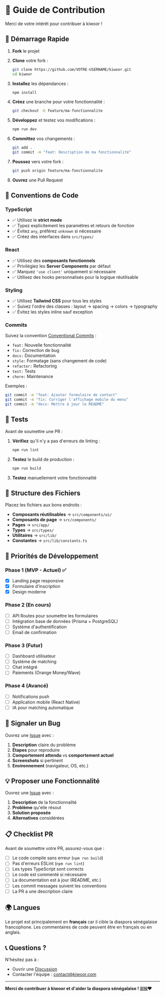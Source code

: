 # 🤝 Guide de Contribution

Merci de votre intérêt pour contribuer à kiwoor ! 

## 🚀 Démarrage Rapide

1. **Fork** le projet
2. **Clone** votre fork :
   ```bash
   git clone https://github.com/VOTRE-USERNAME/kiwoor.git
   cd kiwoor
   ```

3. **Installez** les dépendances :
   ```bash
   npm install
   ```

4. **Créez** une branche pour votre fonctionnalité :
   ```bash
   git checkout -b feature/ma-fonctionnalite
   ```

5. **Développez** et testez vos modifications :
   ```bash
   npm run dev
   ```

6. **Committez** vos changements :
   ```bash
   git add .
   git commit -m "feat: Description de ma fonctionnalité"
   ```

7. **Poussez** vers votre fork :
   ```bash
   git push origin feature/ma-fonctionnalite
   ```

8. **Ouvrez** une Pull Request

## 📝 Conventions de Code

### TypeScript
- ✅ Utilisez le **strict mode**
- ✅ Typez explicitement les paramètres et retours de fonction
- ✅ Évitez `any`, préférez `unknown` si nécessaire
- ✅ Créez des interfaces dans `src/types/`

### React
- ✅ Utilisez des **composants fonctionnels**
- ✅ Privilégiez les **Server Components** par défaut
- ✅ Marquez `'use client'` uniquement si nécessaire
- ✅ Utilisez des hooks personnalisés pour la logique réutilisable

### Styling
- ✅ Utilisez **Tailwind CSS** pour tous les styles
- ✅ Suivez l'ordre des classes : layout → spacing → colors → typography
- ✅ Évitez les styles inline sauf exception

### Commits
Suivez la convention [Conventional Commits](https://www.conventionalcommits.org/) :

- `feat:` Nouvelle fonctionnalité
- `fix:` Correction de bug
- `docs:` Documentation
- `style:` Formatage (sans changement de code)
- `refactor:` Refactoring
- `test:` Tests
- `chore:` Maintenance

Exemples :
```bash
git commit -m "feat: Ajouter formulaire de contact"
git commit -m "fix: Corriger l'affichage mobile du menu"
git commit -m "docs: Mettre à jour le README"
```

## 🧪 Tests

Avant de soumettre une PR :

1. **Vérifiez** qu'il n'y a pas d'erreurs de linting :
   ```bash
   npm run lint
   ```

2. **Testez** le build de production :
   ```bash
   npm run build
   ```

3. **Testez** manuellement votre fonctionnalité

## 📂 Structure des Fichiers

Placez les fichiers aux bons endroits :

- **Composants réutilisables** → `src/components/ui/`
- **Composants de page** → `src/components/`
- **Pages** → `src/app/`
- **Types** → `src/types/`
- **Utilitaires** → `src/lib/`
- **Constantes** → `src/lib/constants.ts`

## 🎯 Priorités de Développement

### Phase 1 (MVP - Actuel) ✅
- [x] Landing page responsive
- [x] Formulaire d'inscription
- [x] Design moderne

### Phase 2 (En cours)
- [ ] API Routes pour soumettre les formulaires
- [ ] Intégration base de données (Prisma + PostgreSQL)
- [ ] Système d'authentification
- [ ] Email de confirmation

### Phase 3 (Futur)
- [ ] Dashboard utilisateur
- [ ] Système de matching
- [ ] Chat intégré
- [ ] Paiements (Orange Money/Wave)

### Phase 4 (Avancé)
- [ ] Notifications push
- [ ] Application mobile (React Native)
- [ ] IA pour matching automatique

## 🐛 Signaler un Bug

Ouvrez une [Issue](https://github.com/VOTRE-USERNAME/kiwoor/issues) avec :

1. **Description** claire du problème
2. **Étapes** pour reproduire
3. **Comportement attendu** vs **comportement actuel**
4. **Screenshots** si pertinent
5. **Environnement** (navigateur, OS, etc.)

## 💡 Proposer une Fonctionnalité

Ouvrez une [Issue](https://github.com/VOTRE-USERNAME/kiwoor/issues) avec :

1. **Description** de la fonctionnalité
2. **Problème** qu'elle résout
3. **Solution proposée**
4. **Alternatives** considérées

## 📋 Checklist PR

Avant de soumettre votre PR, assurez-vous que :

- [ ] Le code compile sans erreur (`npm run build`)
- [ ] Pas d'erreurs ESLint (`npm run lint`)
- [ ] Les types TypeScript sont corrects
- [ ] Le code est commenté si nécessaire
- [ ] La documentation est à jour (README, etc.)
- [ ] Les commit messages suivent les conventions
- [ ] La PR a une description claire

## 🌍 Langues

Le projet est principalement en **français** car il cible la diaspora sénégalaise francophone. Les commentaires de code peuvent être en français ou en anglais.

## 📞 Questions ?

N'hésitez pas à :
- Ouvrir une [Discussion](https://github.com/VOTRE-USERNAME/kiwoor/discussions)
- Contacter l'équipe : contact@kiwoor.com

---

**Merci de contribuer à kiwoor et d'aider la diaspora sénégalaise ! 🇸🇳❤️**

